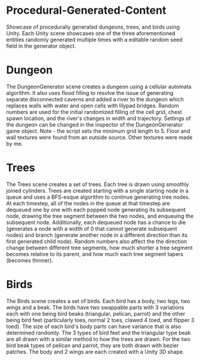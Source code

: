 # Procedural-Generated-Content
Showcase of procedurally generated dungeons, trees, and birds using Unity.
Each Unity scene showcases one of the three aforementioned entities randomly generated multiple times with a editable random seed field in the generator object.

# Dungeon
The DungeonGenerator scene creates a dungeon using a cellular automata algorithm. It also uses flood filling to resolve the issue of generating separate disconnected caverns and added a river to the dungeon which replaces walls with water and open cells with lilypad bridges. Random numbers are used for the initial
randomized filling of the cell grid, chest spawn location, and the river's changes in width and trajectory. Settings of the dungeon can be changed in the inspector of the DungeonGenerator game object. Note - the script sets the minimum grid length to 5. Floor and wall textures were found from an outside source. Other textures were made by me.

# Trees
The Trees scene creates a set of trees. Each tree is drawn using smoothly joined cylinders. Trees are created starting with a single starting node in a queue and uses a BFS-esque algorithm to continue generating tree nodes. At each timestep, all of the nodes in the queue at that timestep are dequeued one by one with each popped node generating its subsequent node, drawing the tree segment between the two nodes, and enqueuing the subsequent node. Additionally, each dequeued node has a chance to die (generates a node with a width of 0 that cannot generate subsequent nodes) and branch (generate another node in a different direction than its first generated child node). Random numbers also affect the the direction change between different tree segments, how much shorter a tree segment becomes relative to its parent, and how much each tree segment tapers (becomes thinner).

# Birds
The Birds scene creates a set of birds. Each bird has a body, two legs, two wings and a beak. The birds have two swappable parts with 3 variations each with one being bird beaks (triangular, pelican, parrot) and the other being bird feet (particularly toes, normal 2 toes, clawed 4 toed, and flipper 3 toed). The size of each bird's body parts can have variance that is also determined randomly. The 3 types of bird feet and the triangular type beak are all drawn with a similar method to how the trees are drawn. For the two bird beak types of pelican and parrot, they are both drawn with bezier patches. The body and 2 wings are each created with a Unity 3D shape.
